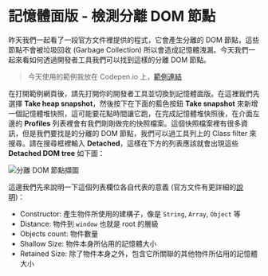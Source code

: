 # 記憶體面版 - 檢測分離 DOM 節點
昨天我們一起看了一段官方文件裡提供的程式，它會產生分離的 DOM 節點，這些節點不會被垃圾回收 (Garbage Collection) 所以會造成記憶體洩漏。今天我們一起來看如何透過開發者工具我們可以找到這樣的分離 DOM 節點。

> 今天使用的範例我放在 Codepen.io 上，[範例連結](https://codepen.io/konekoya/pen/vpyqby?editors=1010)

在打開範例網頁後，請先打開你的開發者工具並切換到記憶體面版。在這裡我們先選擇 **Take heap snapshot**，然後按下在下面的藍色按鈕 **Take snapshot**  來新增一個記憶體堆快照，這可能要花點時間讓它跑，在完成記憶體堆快照後，在介面左邊的 **Profiles** 列表裡會有我們剛剛做完的快照檔案。這個快照檔案裡有很多資訊，但是我們要找是的分離的 DOM 節點，我們可以過工具列上的 Class filter 來搜尋。請在搜尋框裡輸入 **Detached**，這樣在下方的列表應該就會出現這些 **Detached DOM tree** 如下圖：

![分離 DOM 節點擷圖]()

這邊我們先來說明一下這個列表欄位各自代表的意義 (官方文件有更詳細的[說明](https://developers.google.com/web/tools/chrome-devtools/memory-problems/heap-snapshots))：
- Constructor: 產生物件所使用的建構子，像是 `String`, `Array`, `Object` 等
- Distance: 物件到 `window` 也就是 root 的層級
- Objects count: 物件數量
- Shallow Size: 物件本身所佔用的記憶體大小
- Retained Size: 除了物件本身之外，包含它所關聯的其他物件所佔用的記憶體大小

